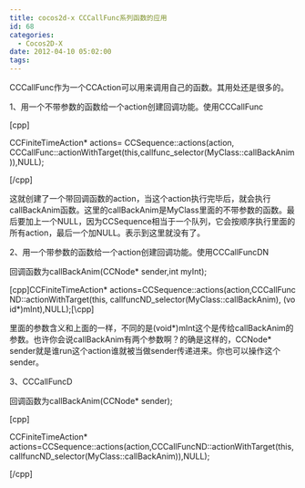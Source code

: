 ```yaml
---
title: cocos2d-x CCCallFunc系列函数的应用
id: 68
categories:
  - Cocos2D-X
date: 2012-04-10 05:02:00
tags:
---
```


CCCallFunc作为一个CCAction可以用来调用自己的函数。其用处还是很多的。

1、用一个不带参数的函数给一个action创建回调功能。使用CCCallFunc

[cpp]

CCFiniteTimeAction* actions= CCSequence::actions(action,
 CCCallFunc::actionWithTarget(this,callfunc_selector(MyClass::callBackAnim)),NULL);

[/cpp]

这就创建了一个带回调函数的action，当这个action执行完毕后，就会执行callBackAnim函数。这里的callBackAnim是MyClass里面的不带参数的函数。最后要加上一个NULL，因为CCSequence相当于一个队列，它会按顺序执行里面的所有action，最后一个加NULL。表示到这里就没有了。

2、用一个带参数的函数给一个action创建回调功能。使用CCCallFuncDN

回调函数为callBackAnim(CCNode* sender,int myInt);

[cpp]CCFiniteTimeAction* actions=CCSequence::actions(action,CCCallFuncND::actionWithTarget(this, callfuncND_selector(MyClass::callBackAnim), (void*)mInt),NULL);[\cpp]

里面的参数含义和上面的一样，不同的是(void*)mInt这个是传给callBackAnim的参数。也许你会说callBackAnim有两个参数啊？的确是这样的，CCNode* sender就是谁run这个action谁就被当做sender传递进来。你也可以操作这个sender。

3、CCCallFuncD

回调函数为callBackAnim(CCNode* sender);

[cpp]

CCFiniteTimeAction* actions=CCSequence::actions(action,CCCallFuncND::actionWithTarget(this, callfuncND_selector(MyClass::callBackAnim)),NULL);

[/cpp]